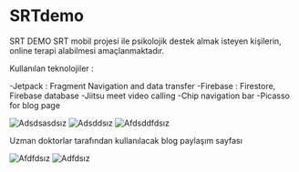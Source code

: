 # SRTdemo
SRT DEMO
SRT mobil projesi ile psikolojik destek almak isteyen kişilerin, online terapi alabilmesi amaçlanmaktadır.

Kullanılan teknolojiler :

-Jetpack : Fragment Navigation and data transfer
-Firebase : Firestore, Firebase database
-Jiitsu meet video calling 
-Chip navigation bar
-Picasso for blog page


![Adsdsasdsız](https://user-images.githubusercontent.com/89969736/212721698-1b9bbd85-dc58-4b1a-8e15-b19799773041.png)
![Adsddsız](https://user-images.githubusercontent.com/89969736/212721963-ee94c194-be95-4067-86f2-f339cae8ff52.png)
![Afdsddfdsız](https://user-images.githubusercontent.com/89969736/212721999-95d09417-9e0b-4d63-9c67-852ebae36e55.png)

Uzman doktorlar tarafından kullanılacak blog paylaşım sayfası 

![Afdfdsız](https://user-images.githubusercontent.com/89969736/212724626-b2e5ce31-6038-4888-b642-0c34373d9bc2.png)
![Adfdsız](https://user-images.githubusercontent.com/89969736/212722013-4c87e270-9180-4f9c-bb97-d8a12e198e0b.png)

